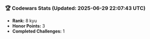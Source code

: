 ### 🏆 Codewars Stats (Updated: 2025-06-29 22:07:43 UTC)

- **Rank:** 8 kyu
- **Honor Points:** 3
- **Completed Challenges:** 1
